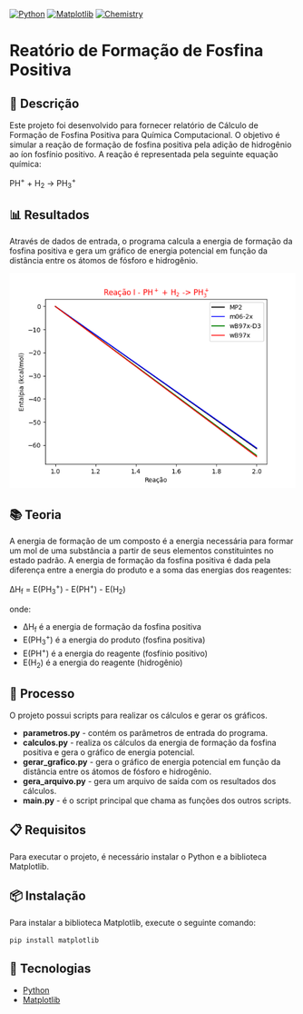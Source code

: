 [![Python](https://img.shields.io/badge/Python-3776AB?style=for-the-badge&logo=python&logoColor=white)](https://www.python.org/)
[![Matplotlib](https://img.shields.io/badge/Matplotlib-013220?style=for-the-badge&logo=matplotlib&logoColor=white)](https://matplotlib.org/)
[![Chemistry](https://img.shields.io/badge/Chemistry-B22222?style=for-the-badge&logo=publons&logoColor=white)](https://www.acs.org/content/acs/en.html)

# Reatório de Formação de Fosfina Positiva

## 📝 Descrição

Este projeto foi desenvolvido para fornecer relatório de Cálculo de Formação de Fosfina Positiva para Química Computacional. 
O objetivo é simular a reação de formação de fosfina positiva pela adição de hidrogênio ao íon fosfínio positivo. 
A reação é representada pela seguinte equação química:

PH<sup>+</sup> + H<sub>2</sub> → PH<sub>3</sub><sup>+</sup>

## 📊 Resultados
Através de dados de entrada, o programa calcula a energia de formação da fosfina positiva e gera um gráfico de energia potencial em função da distância entre os átomos de fósforo e hidrogênio.

![resultados](saida/grafico.png)

## 📚 Teoria
A energia de formação de um composto é a energia necessária para formar um mol de uma substância a partir de seus elementos constituintes no estado padrão.
A energia de formação da fosfina positiva é dada pela diferença entre a energia do produto e a soma das energias dos reagentes:

ΔH<sub>f</sub> = E(PH<sub>3</sub><sup>+</sup>) - E(PH<sup>+</sup>) - E(H<sub>2</sub>)

onde:
- ΔH<sub>f</sub> é a energia de formação da fosfina positiva
- E(PH<sub>3</sub><sup>+</sup>) é a energia do produto (fosfina positiva)
- E(PH<sup>+</sup>) é a energia do reagente (fosfínio positivo)
- E(H<sub>2</sub>) é a energia do reagente (hidrogênio)

## 🔄 Processo
O projeto possui scripts para realizar os cálculos e gerar os gráficos.
* **parametros.py** - contém os parâmetros de entrada do programa.
* **calculos.py** - realiza os cálculos da energia de formação da fosfina positiva e gera o gráfico de energia potencial.
* **gerar_grafico.py** - gera o gráfico de energia potencial em função da distância entre os átomos de fósforo e hidrogênio.
* **gera_arquivo.py** - gera um arquivo de saída com os resultados dos cálculos.
* **main.py** - é o script principal que chama as funções dos outros scripts.

## 📋 Requisitos
Para executar o projeto, é necessário instalar o Python e a biblioteca Matplotlib.

## 📦 Instalação
Para instalar a biblioteca Matplotlib, execute o seguinte comando:
```bash
pip install matplotlib
```

## 🚀 Tecnologias
* [Python](https://www.python.org/)
* [Matplotlib](https://matplotlib.org/)